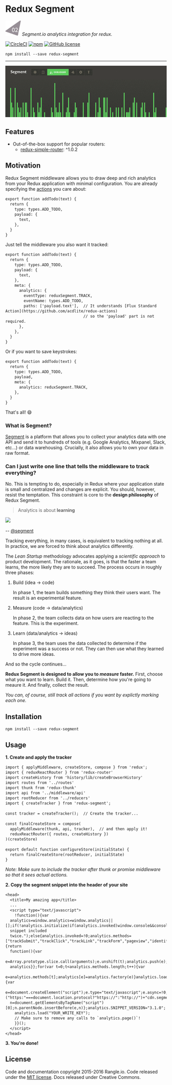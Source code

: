 # Redux Segment
<a href="./.tag"><img src="./logo.png" width="48"></a> _Segment.io analytics integration for redux._  

[![CircleCI](https://img.shields.io/circleci/project/rangle/redux-segment.svg)](https://circleci.com/gh/rangle/redux-segment)
[![npm](https://img.shields.io/npm/v/npm.svg)](https://www.npmjs.com/package/redux-segment)
[![GitHub
license](https://img.shields.io/github/license/rangle/redux-segment.svg)](https://github.com/rangle/redux-segment/blob/master/LICENSE)

```
npm install --save redux-segment
```

---
<img src="./segment.gif">


## Features

- Out-of-the-box support for popular routers:
  - [redux-simple-router](https://github.com/rackt/redux-simple-router): ^1.0.2


## Motivation

Redux Segment middleware allows you to draw deep and rich analytics from
your Redux application with minimal configuration. You are already
specifying the [actions](https://github.com/rackt/redux/blob/master/docs/basics/Actions.md)
you care about:

```
export function addTodo(text) {
  return {
    type: types.ADD_TODO,
    payload: {
      text,
    },
  }
}
```

Just tell the middleware you also want it tracked:

```
export function addTodo(text) {
  return {
    type: types.ADD_TODO,
    payload: {
      text,
    },
    meta: {
      analytics: {
        eventType: reduxSegment.TRACK,
        eventName: types.ADD_TODO,
        paths: ['payload.text'],  // It understands [Flux Standard Action](https://github.com/acdlite/redux-actions)
                                  // so the 'payload' part is not required.
      },
    },
  }
}
```

Or if you want to save keystrokes:

```
export function addTodo(text) {
  return {
    type: types.ADD_TODO,
    payload,
    meta: {
      analytics: reduxSegment.TRACK,
    },
  }
}
```

That's all! :smile:

### What is Segment?

[Segment](https://segment.com) is a platform that allows you to collect
your analytics data with one API and send it to hundreds of tools (e.g.
Google Analytics, Mixpanel, Slack, etc...) or data warehousing.
Crucially, it also allows you to own your data in raw format.

### Can I just write one line that tells the middleware to track everything?

No. This is tempting to do, especially in Redux where your application
state is small and centralized and changes are explicit. You should,
however, resist the temptation. This constraint is core to the **design
philosophy** of Redux Segment.

> Analytics is about **learning**  
<img src="https://pbs.twimg.com/media/CTeedmKWEAAtR44.png">

-- [@segment](https://twitter.com/segment)

Tracking everything, in many cases, is equivalent to tracking nothing at
all. In practice, we are forced to think about analytics differently.

The _Lean Startup_ methodology advocates applying a *scientific approach*
to product development. The rationale, as it goes, is that the faster a
team learns, the more likely they are to succeed. The process occurs in
roughly three phases:

1. Build (idea -> code)

    In phase 1, the team builds something they think their users want. The
result is an experimental feature.

2. Measure (code -> data/analytics)

    In phase 2, the team collects data on how users are reacting to the
feature. This is the experiment.

3. Learn (data/analytics -> ideas)

    In phase 3, the team uses the data collected to determine if the
experiment was a success or not. They can then use what they learned to
drive more ideas.

And so the cycle continues...

**Redux Segment is designed to allow you to _measure_ faster.** First,
choose what you want to learn. Build it. Then, determine how you're
going to meaure it. And finally, collect the result.

_You can, of course, still track all actions if you want by explictly
marking each one._


## Installation
```
npm install --save redux-segment
```


## Usage

**1. Create and apply the tracker**

```
import { applyMiddleware, createStore, compose } from 'redux';
import { reduxReactRouter } from 'redux-router'
import createHistory from 'history/lib/createBrowserHistory'
import routes from '../routes'
import thunk from 'redux-thunk'
import api from '../middleware/api'
import rootReducer from '../reducers'
import { createTracker } from 'redux-segment';

const tracker = createTracker();  // Create the tracker...

const finalCreateStore = compose(
  applyMiddleware(thunk, api, tracker),  // and then apply it!
  reduxReactRouter({ routes, createHistory })
)(createStore)

export default function configureStore(initialState) {
  return finalCreateStore(rootReducer, initialState)
}
```
_Note: Make sure to include the tracker *after* thunk or promise
middleware so that it sees actual actions._

**2. Copy the segment snippet into the header of your site**

```
<head>
  <title>My amazing app</title>
  ...
  <script type="text/javascript">
    !function(){var
  analytics=window.analytics=window.analytics||[];if(!analytics.initialize)if(analytics.invoked)window.console&&console.error&&console.error("Segment
  snippet included
  twice.");else{analytics.invoked=!0;analytics.methods=["trackSubmit","trackClick","trackLink","trackForm","pageview","identify","reset","group","track","ready","alias","page","once","off","on"];analytics.factory=function(t){return
  function(){var
  e=Array.prototype.slice.call(arguments);e.unshift(t);analytics.push(e);return
  analytics}};for(var t=0;t<analytics.methods.length;t++){var
  e=analytics.methods[t];analytics[e]=analytics.factory(e)}analytics.load=function(t){var
  e=document.createElement("script");e.type="text/javascript";e.async=!0;e.src=("https:"===document.location.protocol?"https://":"http://")+"cdn.segment.com/analytics.js/v1/"+t+"/analytics.min.js";var
  n=document.getElementsByTagName("script")[0];n.parentNode.insertBefore(e,n)};analytics.SNIPPET_VERSION="3.1.0";
    analytics.load("YOUR_WRITE_KEY");
    // Make sure to remove any calls to `analytics.page()`!
    }}();
  </script>
</head>
```

**3. You're done!**


## License

Code and documentation copyright 2015-2016 Rangle.io. Code released
under the [MIT license](./LICENSE). Docs released under Creative Commons.
